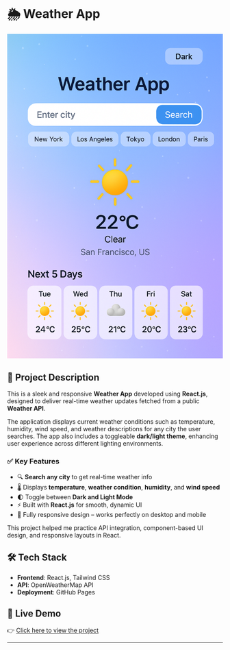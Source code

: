 # 🌦️ Weather App

![Project Screenshot](screenshots/Weather-App.png)

## 📌 Project Description

This is a sleek and responsive **Weather App** developed using **React.js**, designed to deliver real-time weather updates fetched from a public **Weather API**.

The application displays current weather conditions such as temperature, humidity, wind speed, and weather descriptions for any city the user searches. The app also includes a toggleable **dark/light theme**, enhancing user experience across different lighting environments.

### ✅ Key Features

- 🔍 **Search any city** to get real-time weather info  
- 🌡️ Displays **temperature**, **weather condition**, **humidity**, and **wind speed**  
- 🌓 Toggle between **Dark and Light Mode**  
- ⚡ Built with **React.js** for smooth, dynamic UI  
- 📱 Fully responsive design – works perfectly on desktop and mobile  

This project helped me practice API integration, component-based UI design, and responsive layouts in React.

## 🛠️ Tech Stack

- **Frontend**: React.js, Tailwind CSS
- **API**: OpenWeatherMap API 
- **Deployment**: GitHub Pages 

## 🚀 Live Demo

👉 [Click here to view the project](https://tahir1605.github.io/weather-app/)

---

